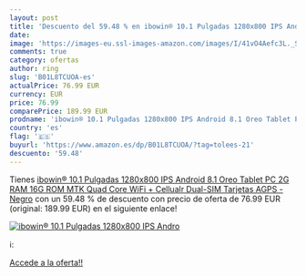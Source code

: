 ```yaml
---
layout: post
title: 'Descuento del 59.48 % en ibowin® 10.1 Pulgadas 1280x800 IPS Andro'
date: 
image: 'https://images-eu.ssl-images-amazon.com/images/I/41vO4Aefc3L._SL200_.jpg'
comments: true
category: ofertas
author: ring
slug: 'B01L8TCUOA-es'
actualPrice: 76.99 EUR
currency: EUR
price: 76.99
comparePrice: 189.99 EUR
prodname: 'ibowin® 10.1 Pulgadas 1280x800 IPS Android 8.1 Oreo Tablet PC 2G RAM 16G ROM  MTK Quad Core WiFi + Cellualr Dual-SIM Tarjetas AGPS - Negro'
country: 'es'
flag: '🇪🇸'
buyurl: 'https://www.amazon.es/dp/B01L8TCUOA/?tag=tolees-21'
descuento: '59.48'
---
```


Tienes [ibowin® 10.1 Pulgadas 1280x800 IPS Android 8.1 Oreo Tablet PC 2G RAM 16G ROM  MTK Quad Core WiFi + Cellualr Dual-SIM Tarjetas AGPS - Negro](https://www.amazon.es/dp/B01L8TCUOA/?tag=tolees-21) con un 59.48 % de descuento con precio de oferta de 76.99 EUR (original: 189.99 EUR) en el siguiente enlace!

[![ibowin® 10.1 Pulgadas 1280x800 IPS Andro](https://images-eu.ssl-images-amazon.com/images/I/41vO4Aefc3L._SL200_.jpg)](https://www.amazon.es/dp/B01L8TCUOA/?tag=tolees-21)

ℹ️:


[Accede a la oferta!!](https://www.amazon.es/dp/B01L8TCUOA/?tag=tolees-21)
